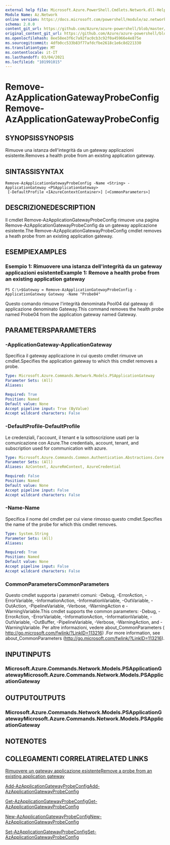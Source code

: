 ```yaml
---
external help file: Microsoft.Azure.PowerShell.Cmdlets.Network.dll-Help.xml
Module Name: Az.Network
online version: https://docs.microsoft.com/powershell/module/az.network/remove-azapplicationgatewayprobeconfig
schema: 2.0.0
content_git_url: https://github.com/Azure/azure-powershell/blob/master/src/Network/Network/help/Remove-AzApplicationGatewayProbeConfig.md
original_content_git_url: https://github.com/Azure/azure-powershell/blob/master/src/Network/Network/help/Remove-AzApplicationGatewayProbeConfig.md
ms.openlocfilehash: 8ee58ee3f6c7a92fac0cb3c92f0a45966e4e875e
ms.sourcegitcommit: 4dfb0cc533b83f77afdcfbe2618c1e6c8d221330
ms.translationtype: MT
ms.contentlocale: it-IT
ms.lasthandoff: 03/04/2021
ms.locfileid: "101991015"
---
```

# <span data-ttu-id="bb607-101">Remove-AzApplicationGatewayProbeConfig</span><span class="sxs-lookup"><span data-stu-id="bb607-101">Remove-AzApplicationGatewayProbeConfig</span></span>

## <span data-ttu-id="bb607-102">SYNOPSIS</span><span class="sxs-lookup"><span data-stu-id="bb607-102">SYNOPSIS</span></span>
<span data-ttu-id="bb607-103">Rimuove una istanza dell'integrità da un gateway applicazioni esistente.</span><span class="sxs-lookup"><span data-stu-id="bb607-103">Removes a health probe from an existing application gateway.</span></span>

## <span data-ttu-id="bb607-104">SINTASSI</span><span class="sxs-lookup"><span data-stu-id="bb607-104">SYNTAX</span></span>

```
Remove-AzApplicationGatewayProbeConfig -Name <String> -ApplicationGateway <PSApplicationGateway>
 [-DefaultProfile <IAzureContextContainer>] [<CommonParameters>]
```

## <span data-ttu-id="bb607-105">DESCRIZIONE</span><span class="sxs-lookup"><span data-stu-id="bb607-105">DESCRIPTION</span></span>
<span data-ttu-id="bb607-106">Il cmdlet Remove-AzApplicationGatewayProbeConfig rimuove una pagina Remove-AzApplicationGatewayProbeConfig da un gateway applicazione esistente.</span><span class="sxs-lookup"><span data-stu-id="bb607-106">The Remove-AzApplicationGatewayProbeConfig cmdlet removes a heath probe from an existing application gateway.</span></span>

## <span data-ttu-id="bb607-107">ESEMPI</span><span class="sxs-lookup"><span data-stu-id="bb607-107">EXAMPLES</span></span>

### <span data-ttu-id="bb607-108">Esempio 1: Rimuovere una istanza dell'integrità da un gateway applicazioni esistente</span><span class="sxs-lookup"><span data-stu-id="bb607-108">Example 1: Remove a health probe from an existing application gateway</span></span>
```
PS C:\>$Gateway = Remove-AzApplicationGatewayProbeConfig -ApplicationGateway Gateway -Name "Probe04"
```

<span data-ttu-id="bb607-109">Questo comando rimuove l'integrità denominata Pool04 dal gateway di applicazione denominato Gateway.</span><span class="sxs-lookup"><span data-stu-id="bb607-109">This command removes the health probe named Probe04 from the application gateway named Gateway.</span></span>

## <span data-ttu-id="bb607-110">PARAMETERS</span><span class="sxs-lookup"><span data-stu-id="bb607-110">PARAMETERS</span></span>

### <span data-ttu-id="bb607-111">-ApplicationGateway</span><span class="sxs-lookup"><span data-stu-id="bb607-111">-ApplicationGateway</span></span>
<span data-ttu-id="bb607-112">Specifica il gateway applicazione in cui questo cmdlet rimuove un cmdlet.</span><span class="sxs-lookup"><span data-stu-id="bb607-112">Specifies the application gateway to which this cmdlet removes a probe.</span></span>

```yaml
Type: Microsoft.Azure.Commands.Network.Models.PSApplicationGateway
Parameter Sets: (All)
Aliases:

Required: True
Position: Named
Default value: None
Accept pipeline input: True (ByValue)
Accept wildcard characters: False
```

### <span data-ttu-id="bb607-113">-DefaultProfile</span><span class="sxs-lookup"><span data-stu-id="bb607-113">-DefaultProfile</span></span>
<span data-ttu-id="bb607-114">Le credenziali, l'account, il tenant e la sottoscrizione usati per la comunicazione con Azure.</span><span class="sxs-lookup"><span data-stu-id="bb607-114">The credentials, account, tenant, and subscription used for communication with azure.</span></span>

```yaml
Type: Microsoft.Azure.Commands.Common.Authentication.Abstractions.Core.IAzureContextContainer
Parameter Sets: (All)
Aliases: AzContext, AzureRmContext, AzureCredential

Required: False
Position: Named
Default value: None
Accept pipeline input: False
Accept wildcard characters: False
```

### <span data-ttu-id="bb607-115">-Name</span><span class="sxs-lookup"><span data-stu-id="bb607-115">-Name</span></span>
<span data-ttu-id="bb607-116">Specifica il nome del cmdlet per cui viene rimosso questo cmdlet.</span><span class="sxs-lookup"><span data-stu-id="bb607-116">Specifies the name of the probe for which this cmdlet removes.</span></span>

```yaml
Type: System.String
Parameter Sets: (All)
Aliases:

Required: True
Position: Named
Default value: None
Accept pipeline input: False
Accept wildcard characters: False
```

### <span data-ttu-id="bb607-117">CommonParameters</span><span class="sxs-lookup"><span data-stu-id="bb607-117">CommonParameters</span></span>
<span data-ttu-id="bb607-118">Questo cmdlet supporta i parametri comuni: -Debug, -ErrorAction, -ErrorVariable, -InformationAction, -InformationVariable, -OutVariable, -OutAction, -PipelineVariable, -Verbose, -WarningAction e -WarningVariable.</span><span class="sxs-lookup"><span data-stu-id="bb607-118">This cmdlet supports the common parameters: -Debug, -ErrorAction, -ErrorVariable, -InformationAction, -InformationVariable, -OutVariable, -OutBuffer, -PipelineVariable, -Verbose, -WarningAction, and -WarningVariable.</span></span> <span data-ttu-id="bb607-119">Per altre informazioni, vedere about_CommonParameters ( http://go.microsoft.com/fwlink/?LinkID=113216) .</span><span class="sxs-lookup"><span data-stu-id="bb607-119">For more information, see about_CommonParameters (http://go.microsoft.com/fwlink/?LinkID=113216).</span></span>

## <span data-ttu-id="bb607-120">INPUT</span><span class="sxs-lookup"><span data-stu-id="bb607-120">INPUTS</span></span>

### <span data-ttu-id="bb607-121">Microsoft.Azure.Commands.Network.Models.PSApplicationGateway</span><span class="sxs-lookup"><span data-stu-id="bb607-121">Microsoft.Azure.Commands.Network.Models.PSApplicationGateway</span></span>

## <span data-ttu-id="bb607-122">OUTPUT</span><span class="sxs-lookup"><span data-stu-id="bb607-122">OUTPUTS</span></span>

### <span data-ttu-id="bb607-123">Microsoft.Azure.Commands.Network.Models.PSApplicationGateway</span><span class="sxs-lookup"><span data-stu-id="bb607-123">Microsoft.Azure.Commands.Network.Models.PSApplicationGateway</span></span>

## <span data-ttu-id="bb607-124">NOTE</span><span class="sxs-lookup"><span data-stu-id="bb607-124">NOTES</span></span>

## <span data-ttu-id="bb607-125">COLLEGAMENTI CORRELATI</span><span class="sxs-lookup"><span data-stu-id="bb607-125">RELATED LINKS</span></span>

[<span data-ttu-id="bb607-126">Rimuovere un gateway applicazione esistente</span><span class="sxs-lookup"><span data-stu-id="bb607-126">Remove a probe from an existing application gateway</span></span>](https://azure.microsoft.com/en-us/documentation/articles/application-gateway-create-probe-ps/#remove-a-probe-from-an-existing-application-gateway)

[<span data-ttu-id="bb607-127">Add-AzApplicationGatewayProbeConfig</span><span class="sxs-lookup"><span data-stu-id="bb607-127">Add-AzApplicationGatewayProbeConfig</span></span>](./Add-AzApplicationGatewayProbeConfig.md)

[<span data-ttu-id="bb607-128">Get-AzApplicationGatewayProbeConfig</span><span class="sxs-lookup"><span data-stu-id="bb607-128">Get-AzApplicationGatewayProbeConfig</span></span>](./Get-AzApplicationGatewayProbeConfig.md)

[<span data-ttu-id="bb607-129">New-AzApplicationGatewayProbeConfig</span><span class="sxs-lookup"><span data-stu-id="bb607-129">New-AzApplicationGatewayProbeConfig</span></span>](./New-AzApplicationGatewayProbeConfig.md)

[<span data-ttu-id="bb607-130">Set-AzApplicationGatewayProbeConfig</span><span class="sxs-lookup"><span data-stu-id="bb607-130">Set-AzApplicationGatewayProbeConfig</span></span>](./Set-AzApplicationGatewayProbeConfig.md)

